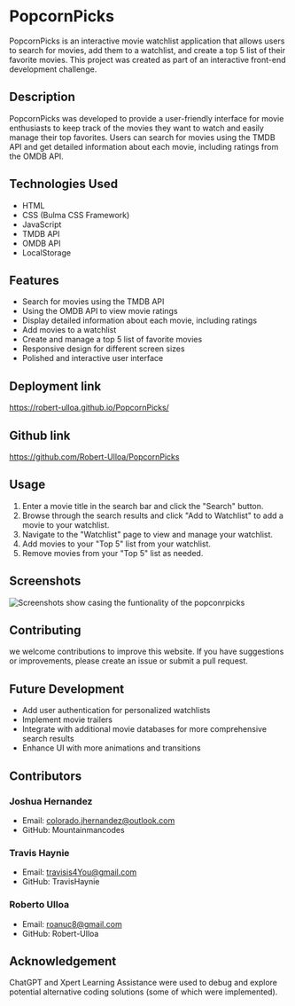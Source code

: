 # PopcornPicks

PopcornPicks is an interactive movie watchlist application that allows users to search for movies, add them to a watchlist, and create a top 5 list of their favorite movies. This project was created as part of an interactive front-end development challenge.

## Description

PopcornPicks was developed to provide a user-friendly interface for movie enthusiasts to keep track of the movies they want to watch and easily manage their top favorites. Users can search for movies using the TMDB API and get detailed information about each movie, including ratings from the OMDB API.

## Technologies Used

- HTML
- CSS (Bulma CSS Framework)
- JavaScript
- TMDB API
- OMDB API
- LocalStorage

## Features

- Search for movies using the TMDB API
- Using the OMDB API to view movie ratings
- Display detailed information about each movie, including ratings
- Add movies to a watchlist
- Create and manage a top 5 list of favorite movies
- Responsive design for different screen sizes
- Polished and interactive user interface

## Deployment link

https://robert-ulloa.github.io/PopcornPicks/

## Github link
https://github.com/Robert-Ulloa/PopcornPicks

## Usage

1. Enter a movie title in the search bar and click the "Search" button.
2. Browse through the search results and click "Add to Watchlist" to add a movie to your watchlist.
3. Navigate to the "Watchlist" page to view and manage your watchlist.
4. Add movies to your "Top 5" list from your watchlist.
5. Remove movies from your "Top 5" list as needed.

## Screenshots

![Screenshots show casing the funtionality of the popconrpicks](./assets/images/blogGif.gif)

## Contributing

we welcome contributions to improve this website. If you have suggestions or improvements, please create an issue or submit a pull request.

## Future Development

- Add user authentication for personalized watchlists
- Implement movie trailers
- Integrate with additional movie databases for more comprehensive search results
- Enhance UI with more animations and transitions

## Contributors

### Joshua Hernandez

- Email: colorado.jhernandez@outlook.com
- GitHub: Mountainmancodes

### Travis Haynie

- Email: travisis4You@gmail.com
- GitHub: TravisHaynie

### Roberto Ulloa

- Email: roanuc8@gmail.com
- GitHub: Robert-Ulloa

## Acknowledgement

ChatGPT and Xpert Learning Assistance were used to debug and explore potential alternative coding solutions (some of which were implemented).
